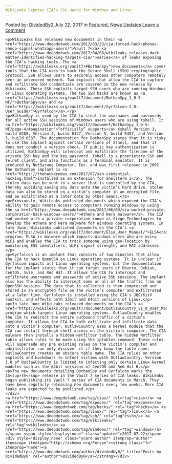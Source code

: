 ```yaml
---
WikiLeaks Exposes CIA’s SSH Hacks for Windows and Linux
---
```

<article class="post-listing post-21491 post type-post status-publish format-standard has-post-thumbnail hentry  tag-cias tag-exposes tag-hacks tag-linux tag-ssh tag-wikileaks tag-windows">
    <div class="post-inner">
        <span>Posted by: <a href="https://www.deepdotweb.com/author/dividedby0/" title>DividedBy0 </a></span>
    <span>July 22, 2017</span>
    <span>in <a href="https://www.deepdotweb.com/category/deepdot-news/" rel="category tag">Featured</a>, <a href="https://www.deepdotweb.com/category/news-updates/" rel="category tag">News Updates</a></span>
    <span><a href="https://www.deepdotweb.com/2017/07/22/wikileaks-exposes-cias-ssh-hacks-windows-linux/#respond">Leave a comment</a></span>
    </p>
    <div class="clear"></div>
    
    <p>WikiLeaks has released new documents in their <a href="https://www.deepdotweb.com/2017/03/23/cia-forced-hack-phones-snoop-signal-whatsapp-users/">Vault 7</a> <a href="https://www.deepdotweb.com/2017/04/08/wikileaks-releases-dark-matter-identifies-hacking-targets-cia/">series</a> of leaks exposing the CIA’s hacking tools. The <a href="https://wikileaks.org/vault7/#BothanSpy">new documents</a> cover tools that the CIA uses to hack the Secure Shell (SSH) cryptographic protocol. SSH allows users to securely access other computers remotely over an unsecured network. Two exploits that allow the CIA to capture and exfiltrate SSH credentials are covered in the new release by WikiLeaks. These SSH exploits target SSH users who are running Windows or Linux operating systems. The two SSH hacks are known as <a href="https://wikileaks.org/vault7/document/BothanSpy_1_0-S-NF/">BothanSpy</a> and <a href="https://wikileaks.org/vault7/document/Gyrfalcon-2_0-User_Guide/">Gyrfalcon</a>.</p>
    <p>BothanSpy is used by the CIA to steal the usernames and passwords for all active SSH sessions of Windows users who are using Xshell. It <a href="https://wikileaks.org/vault7/document/BothanSpy_1_0-S-NF/page-4/#pagination">“officially” supports</a> Xshell Version 3, build 0288, Version 4, build 0127, Version 5, build 0497, and Version 5, build 0537. The documentation for BothanSpy states that it is risky to use the implant against certain versions of Xshell, and that it does not conduct a version check. If public key authentication is utilized, BothanSpy will intercept and exfiltrate the filename of the private SSH key and the key password. Xshell is a proprietary SSH and Telnet client, and also functions as a terminal emulator. It is produced by NetSarang Computer, Inc. and was first released in 2002. The BothanSpy implant is <a href="https://thehackernews.com/2017/07/ssh-credential-hacking.html">installed as an extension for Shellterm 3</a>. The stolen data can be sent to a server that is controlled by the CIA, thereby avoiding saving any data onto the victim’s hard drive. Stolen data can also be stored on a victim’s computer in an encrypted file, and be exfiltrated at a later date by other means.</p>
    <p>Previously, WikiLeaks published documents which exposed the CIA’s ability to gain remote access to computers running Windows by using the <a href="https://www.deepdotweb.com/2017/06/09/cia-worked-private-corporation-hack-windows-users/">Athena and Hera malware</a>. The CIA had worked with a private corporation known as Siege Technologies to develop the Athena and Hera malware for Windows operating systems. In late June, WikiLeaks published documents on the CIA’s <a href="https://wikileaks.org/vault7/document/Elsa_User_Manual/">ELSA</a> program. ELSA is malware which impacts Windows users who are using WiFi and enables the CIA to track someone using geo-location by monitoring ESS identifiers, WiFi signal strength, and MAC addresses.</p>
    <p>Gyrfalcon is an implant that consists of two binaries that allow the CIA to hack OpenSSH on Linux operating systems. It is unclear if Gyrfalcon impacts all Linux operating systems, but the documentation for the implant states that it can target users of Ubuntu, Debian, CentOS, Suse, and Red Hat. It allows the CIA to intercept and exfiltrate usernames and passwords of active SSH sessions. The implant also has the ability to intercept some or all of the traffic from an OpenSSH session. The data that is collected is then compressed and stored in an encrypted file on the victim’s computer and exfiltrated at a later time. Gyrfalcon is installed using the CIA’s JQC/KitV rootkit, and effects both 32bit and 64bit versions of Linux.</p>
    <p>In late June WikiLeaks released documents on the CIA’s <a href="https://wikileaks.org/vault7/document/OutlawCountry_v1_0_User_Manual/">OutlawCountry</a> program which targets Linux operating systems. OutlawCountry enables the CIA to redirect the entire outbound traffic of a victim’s computer. It allows the CIA to both exfiltrate and infiltrate data onto a victim’s computer. OutlawCountry uses a kernel module that the CIA can install through shell access on the victim’s computer. The CIA malware then installs a hidden Netfilter table. The hidden Netfilter table allows rules to be made using the iptables command. These rules will supersede any pre existing rules on the victim’s computer and administrator can only discover it if they know the table name. OutlawCountry creates an obscure table name. The CIA relies on other exploits and backdoors to infect victims with OutlawCountry. Version 1.0 of OutlawCountry is limited to infecting only certain Linux kernel modules such as the 64bit versions of CentOS and Red Hat 6.</p>
    <p>The new documents detailing BothanSpy and Gyrfalcon marks the 15<sup>th</sup> release in the Vault 7 series of CIA leaks. WikiLeaks began publishing its Vault 7 series of CIA documents in March. They have been regularly releasing new documents every few weeks. More CIA leaks are expected to be published.</p>
    </div>
    <a href="https://www.deepdotweb.com/tag/cias/" rel="tag">cias</a> <a href="https://www.deepdotweb.com/tag/exposes/" rel="tag">exposes</a> <a href="https://www.deepdotweb.com/tag/hacks/" rel="tag">hacks</a> <a href="https://www.deepdotweb.com/tag/linux/" rel="tag">linux</a> <a href="https://www.deepdotweb.com/tag/ssh/" rel="tag">ssh</a> <a href="https://www.deepdotweb.com/tag/wikileaks/" rel="tag">wikileaks</a> <a href="https://www.deepdotweb.com/tag/windows/" rel="tag">windows</a></span> <span style="display:none" class="updated">2017-07-22</span>
    <div style="display:none" class="vcard author" itemprop="author" itemscope itemtype="http://schema.org/Person"><strong class="fn" itemprop="name"><a href="https://www.deepdotweb.com/author/dividedby0/" title="Posts by DividedBy0" rel="author">DividedBy0</a></strong></div>
    
